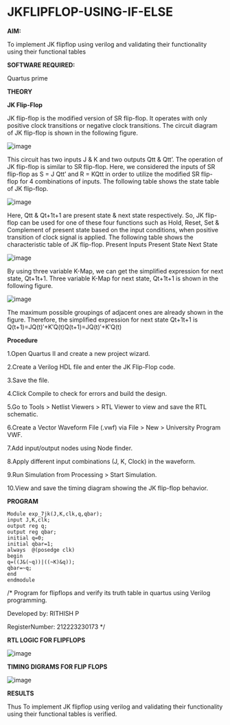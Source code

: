 # JKFLIPFLOP-USING-IF-ELSE

**AIM:** 

To implement  JK flipflop using verilog and validating their functionality using their functional tables

**SOFTWARE REQUIRED:**

Quartus prime

**THEORY**

**JK Flip-Flop**

JK flip-flop is the modified version of SR flip-flop. It operates with only positive clock transitions or negative clock transitions. The circuit diagram of JK flip-flop is shown in the following figure.

![image](https://github.com/naavaneetha/JKFLIPFLOP-USING-IF-ELSE/assets/154305477/a649c30b-232b-4558-b188-fd6c09845180)


This circuit has two inputs J & K and two outputs Qtt & Qtt’. The operation of JK flip-flop is similar to SR flip-flop. Here, we considered the inputs of SR flip-flop as S = J Qtt’ and R = KQtt in order to utilize the modified SR flip-flop for 4 combinations of inputs. The following table shows the state table of JK flip-flop.

![image](https://github.com/naavaneetha/JKFLIPFLOP-USING-IF-ELSE/assets/154305477/c4360742-e8a8-4937-b089-c46c0433f9a3)

 
Here, Qtt & Qt+1t+1 are present state & next state respectively. So, JK flip-flop can be used for one of these four functions such as Hold, Reset, Set & Complement of present state based on the input conditions, when positive transition of clock signal is applied. The following table shows the characteristic table of JK flip-flop. Present Inputs Present State Next State
 
![image](https://github.com/naavaneetha/JKFLIPFLOP-USING-IF-ELSE/assets/154305477/6c275261-a6d5-4c37-a3a7-1e88ca11c4cd)

By using three variable K-Map, we can get the simplified expression for next state, Qt+1t+1. Three variable K-Map for next state, Qt+1t+1 is shown in the following figure.
 
![image](https://github.com/naavaneetha/JKFLIPFLOP-USING-IF-ELSE/assets/154305477/5174f41b-0ce0-4329-a372-6d1943ea6673)

The maximum possible groupings of adjacent ones are already shown in the figure. Therefore, the simplified expression for next state Qt+1t+1 is Q(t+1)=JQ(t)′+K′Q(t)Q(t+1)=JQ(t)′+K′Q(t)

**Procedure**

1.Open Quartus II and create a new project wizard.

2.Create a Verilog HDL file and enter the JK Flip-Flop code.

3.Save the file.

4.Click Compile to check for errors and build the design.

5.Go to Tools > Netlist Viewers > RTL Viewer to view and save the RTL schematic.

6.Create a Vector Waveform File (.vwf) via File > New > University Program VWF.

7.Add input/output nodes using Node finder.

8.Apply different input combinations (J, K, Clock) in the waveform.

9.Run Simulation from Processing > Start Simulation.

10.View and save the timing diagram showing the JK flip-flop behavior.

**PROGRAM**
```
Module exp_7jk(J,K,clk,q,qbar);
input J,K,clk;
output reg q;
output reg qbar;
initial q=0;
initial qbar=1;
always  @(posedge clk)
begin
q=((J&(~q))|((~K)&q));
qbar=~q;
end
endmodule
```

/* Program for flipflops and verify its truth table in quartus using Verilog programming.

Developed by: RITHISH P

RegisterNumber: 212223230173 */



**RTL LOGIC FOR FLIPFLOPS**

![image](https://github.com/user-attachments/assets/c7421545-c16e-4a1c-afc1-0f3a011d151a)

**TIMING DIGRAMS FOR FLIP FLOPS**

 ![image](https://github.com/user-attachments/assets/34058f39-2a1b-497f-b615-16b264b8892a)


**RESULTS**


Thus To implement JK flipflop using verilog and validating their functionality using their functional tables is verified.

